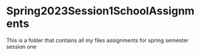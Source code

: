 # Spring2023Session1SchoolAssignments
This is a folder that contains all my files assignments for spring semester session one
